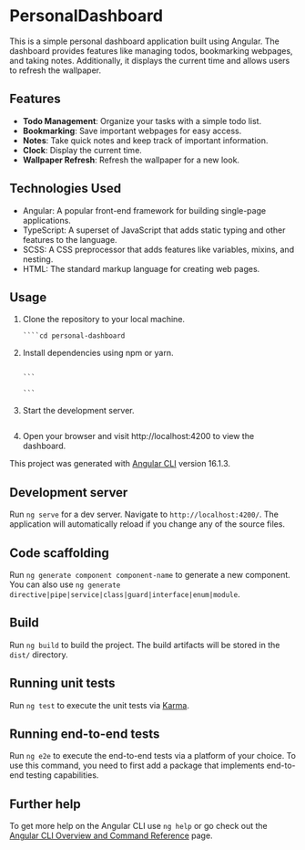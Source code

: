 # PersonalDashboard

This is a simple personal dashboard application built using Angular. The dashboard provides features like managing todos, bookmarking webpages, and taking notes. Additionally, it displays the current time and allows users to refresh the wallpaper.

## Features

- **Todo Management**: Organize your tasks with a simple todo list.
- **Bookmarking**: Save important webpages for easy access.
- **Notes**: Take quick notes and keep track of important information.
- **Clock**: Display the current time.
- **Wallpaper Refresh**: Refresh the wallpaper for a new look.

## Technologies Used

- Angular: A popular front-end framework for building single-page applications.
- TypeScript: A superset of JavaScript that adds static typing and other features to the language.
- SCSS: A CSS preprocessor that adds features like variables, mixins, and nesting.
- HTML: The standard markup language for creating web pages.

## Usage

1. Clone the repository to your local machine.

   `````git clone https://github.com/mamidalaramu/Personal-dashboard.git
   ````cd personal-dashboard

   `````

2. Install dependencies using npm or yarn.

   ````npm install

   ```

   ```

   ````

3. Start the development server.

   ```ng serve

   ```

4. Open your browser and visit http://localhost:4200 to view the dashboard.

This project was generated with [Angular CLI](https://github.com/angular/angular-cli) version 16.1.3.

## Development server

Run `ng serve` for a dev server. Navigate to `http://localhost:4200/`. The application will automatically reload if you change any of the source files.

## Code scaffolding

Run `ng generate component component-name` to generate a new component. You can also use `ng generate directive|pipe|service|class|guard|interface|enum|module`.

## Build

Run `ng build` to build the project. The build artifacts will be stored in the `dist/` directory.

## Running unit tests

Run `ng test` to execute the unit tests via [Karma](https://karma-runner.github.io).

## Running end-to-end tests

Run `ng e2e` to execute the end-to-end tests via a platform of your choice. To use this command, you need to first add a package that implements end-to-end testing capabilities.

## Further help

To get more help on the Angular CLI use `ng help` or go check out the [Angular CLI Overview and Command Reference](https://angular.io/cli) page.
